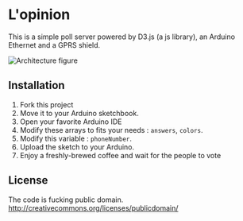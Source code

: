 L'opinion
=========
This is a simple poll server powered by D3.js (a js library), an  Arduino Ethernet and a GPRS shield.

![Architecture figure](https://raw.github.com/bgaultier/lopinion/master/lopinion.png)

Installation
------------

1. Fork this project
1. Move it to your Arduino sketchbook.
1. Open your favorite Arduino IDE
1. Modify these arrays to fits your needs : `answers`, `colors`.
1. Modify this variable : `phoneNumber`.
1. Upload the sketch to your Arduino.
1. Enjoy a freshly-brewed coffee and wait for the people to vote

License
-------

The code is fucking public domain.
http://creativecommons.org/licenses/publicdomain/


